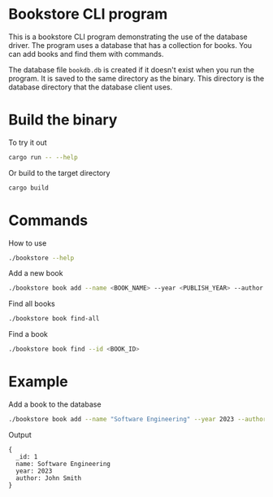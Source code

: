 # Bookstore CLI program

This is a bookstore CLI program demonstrating the use of the database driver. The program uses a database that has a collection for books. You can add books and find them with commands.

The database file `bookdb.db` is created if it doesn't exist when you run the program. It is saved to the same directory as the binary. This directory is the database directory that the database client uses.

# Build the binary

To try it out
```bash
cargo run -- --help
```

Or build to the target directory
```bash
cargo build
```

# Commands

How to use
```bash
./bookstore --help
```

Add a new book
```bash
./bookstore book add --name <BOOK_NAME> --year <PUBLISH_YEAR> --author <AUTHOR_NAME>
```

Find all books
```bash
./bookstore book find-all
```

Find a book
```bash
./bookstore book find --id <BOOK_ID>
```

# Example

Add a book to the database
```bash
./bookstore book add --name "Software Engineering" --year 2023 --author "John Smith"
```

Output
```
{
  _id: 1
  name: Software Engineering
  year: 2023
  author: John Smith
}
```

